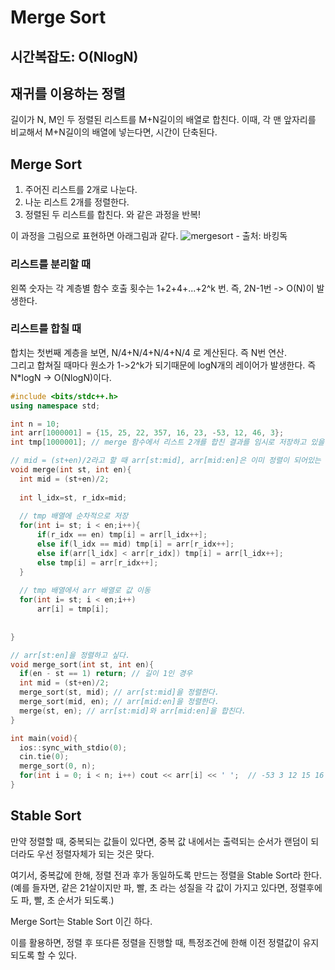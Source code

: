 # Merge Sort
## 시간복잡도: O(NlogN)

## 재귀를 이용하는 정렬
길이가 N, M인 두 정렬된 리스트를 M+N길이의 배열로 합친다.
이때, 각 맨 앞자리를 비교해서 M+N길이의 배열에 넣는다면, 시간이 단축된다.

## Merge Sort
1. 주어진 리스트를 2개로 나눈다.
2. 나눈 리스트 2개를 정렬한다.
3. 정렬된 두 리스트를 합친다.
와 같은 과정을 반복!


이 과정을 그림으로 표현하면 아래그림과 같다. ![mergesort](https://img1.daumcdn.net/thumb/R1280x0/?scode=mtistory2&fname=https%3A%2F%2Fblog.kakaocdn.net%2Fdn%2Fm4u0c%2FbtqKnqHYiXU%2FQuPAUxtQ6DqrQaU4SMW2v0%2Fimg.png) - 출처: 바킹독


### 리스트를 분리할 때
왼쪽 숫자는 각 계층별 함수 호출 횟수는
1+2+4+...+2^k 번. 즉, 2N-1번 -> O(N)이 발생한다.


### 리스트를 합칠 때
합치는 첫번째 계층을 보면, N/4+N/4+N/4+N/4 로 계산된다. 즉 N번 연산.
<br> 그리고 합쳐질 때마다 원소가 1->2^k가 되기때문에 logN개의 레이어가 발생한다. 즉 N*logN -> O(NlogN)이다.


```c++
#include <bits/stdc++.h>
using namespace std;

int n = 10;
int arr[1000001] = {15, 25, 22, 357, 16, 23, -53, 12, 46, 3};
int tmp[1000001]; // merge 함수에서 리스트 2개를 합친 결과를 임시로 저장하고 있을 변수

// mid = (st+en)/2라고 할 때 arr[st:mid], arr[mid:en]은 이미 정렬이 되어있는 상태일 때 arr[st:mid]와 arr[mid:en]을 합친다.
void merge(int st, int en){
  int mid = (st+en)/2;
  
  int l_idx=st, r_idx=mid;
  
  // tmp 배열에 순차적으로 저장
  for(int i= st; i < en;i++){
      if(r_idx == en) tmp[i] = arr[l_idx++];
      else if(l_idx == mid) tmp[i] = arr[r_idx++];
      else if(arr[l_idx] < arr[r_idx]) tmp[i] = arr[l_idx++];
      else tmp[i] = arr[r_idx++];
  }
  
  // tmp 배열에서 arr 배열로 값 이동
  for(int i= st; i < en;i++)
      arr[i] = tmp[i];
  
  
}

// arr[st:en]을 정렬하고 싶다.
void merge_sort(int st, int en){
  if(en - st == 1) return; // 길이 1인 경우
  int mid = (st+en)/2;
  merge_sort(st, mid); // arr[st:mid]을 정렬한다.
  merge_sort(mid, en); // arr[mid:en]을 정렬한다.
  merge(st, en); // arr[st:mid]와 arr[mid:en]을 합친다.
}

int main(void){
  ios::sync_with_stdio(0);
  cin.tie(0);
  merge_sort(0, n);
  for(int i = 0; i < n; i++) cout << arr[i] << ' ';  // -53 3 12 15 16 22 23 25 46 357
}
```

## Stable Sort
만약 정렬할 때, 중복되는 값들이 있다면, 중복 값 내에서는 출력되는 순서가 랜덤이 되더라도 우선 정렬자체가 되는 것은 맞다.

여기서, 중복값에 한해, 정렬 전과 후가 동일하도록 만드는 정렬을 Stable Sort라 한다.
(예를 들자면, 같은 21살이지만 파, 빨, 초 라는 성질을 각 값이 가지고 있다면, 정렬후에도 파, 빨, 초 순서가 되도록.)

Merge Sort는 Stable Sort 이긴 하다.

이를 활용하면, 정렬 후 또다른 정렬을 진행할 때, 특정조건에 한해 이전 정렬값이 유지되도록 할 수 있다.
